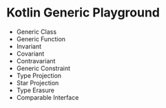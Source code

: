 # Kotlin Generic Playground

- Generic Class
- Generic Function
- Invariant
- Covariant
- Contravariant
- Generic Constraint
- Type Projection
- Star Projection
- Type Erasure
- Comparable Interface
